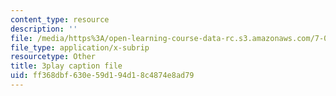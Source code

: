 ```yaml
---
content_type: resource
description: ''
file: /media/https%3A/open-learning-course-data-rc.s3.amazonaws.com/7-016-introductory-biology-fall-2018/ff368dbf630e59d194d18c4874e8ad79_LhbtCTwtdDU.vtt
file_type: application/x-subrip
resourcetype: Other
title: 3play caption file
uid: ff368dbf-630e-59d1-94d1-8c4874e8ad79
---
```

